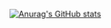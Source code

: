 [![Anurag's GitHub stats](https://github-readme-stats.vercel.app/api?username=someoneidoknow&show_icons=true&theme=chartreuse-dark)](https://github.com/anuraghazra/github-readme-stats)

